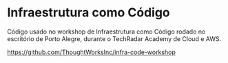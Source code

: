 # Infraestrutura como Código
Código usado no workshop de Infraestrutura como Código rodado no escritório de Porto Alegre, durante o TechRadar Academy de Cloud e AWS.

https://github.com/ThoughtWorksInc/infra-code-workshop
